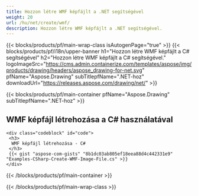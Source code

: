 ```yaml
---
title: Hozzon létre WMF képfájlt a .NET segítségével
weight: 20
url: /hu/net/create/wmf/
description: Hozzon létre WMF képfájlt a .NET segítségével.
---
```


{{< blocks/products/pf/main-wrap-class isAutogenPage="true" >}}
{{< blocks/products/pf/i18n/upper-banner h1="Hozzon létre WMF képfájlt a C# segítségével" h2="Hozzon létre WMF képfájlt a C# segítségével." logoImageSrc="https://cms.admin.containerize.com/templates/aspose/img/products/drawing/headers/aspose_drawing-for-net.svg" pfName="Aspose.Drawing" subTitlepfName=".NET-hoz" downloadUrl="https://releases.aspose.com/drawing/net/" >}}

{{< blocks/products/pf/main-container pfName="Aspose.Drawing" subTitlepfName=".NET-hoz" >}}

<h2>WMF képfájl létrehozása a C# használatával</h2>

    <div class="codeblock" id="code">
     <h3>
      WMF képfájl létrehozása - C#
     </h3>
     {{< gist "aspose-com-gists" "8b1dc03ab805ef18eea88d4c442331e9" "Examples-CSharp-Create-WMF-Image-File.cs" >}}
    </div>

{{< /blocks/products/pf/main-container >}}


{{< /blocks/products/pf/main-wrap-class >}}
